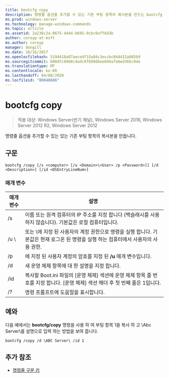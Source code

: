 ```yaml
---
title: bootcfg copy
description: 명령줄 옵션을 추가할 수 있는 기존 부팅 항목의 복사본을 만드는 bootcfg 복사에 대 한 Windows 명령 항목입니다.
ms.prod: windows-server
ms.technology: manage-windows-commands
ms.topic: article
ms.assetid: 2a236c2a-8675-444d-b695-9cbc9aff643b
author: coreyp-at-msft
ms.author: coreyp
manager: dongill
ms.date: 10/16/2017
ms.openlocfilehash: 5194418a07aece4f15a84c3eccbc044431a865b9
ms.sourcegitcommit: b00d7c8968c4adc8f699dbee694afe6ed36bc9de
ms.translationtype: MT
ms.contentlocale: ko-KR
ms.lasthandoff: 04/08/2020
ms.locfileid: "80848686"
---
```

# <a name="bootcfg-copy"></a>bootcfg copy

>적용 대상: Windows Server(반기 채널), Windows Server 2016, Windows Server 2012 R2, Windows Server 2012

명령줄 옵션을 추가할 수 있는 있는 기존 부팅 항목의 복사본을 만듭니다.

## <a name="syntax"></a>구문
```
bootcfg /copy [/s <computer> [/u <Domain>\<User> /p <Password>]] [/d <Description>] [/id <OSEntryLineNum>]
```
### <a name="parameters"></a>매개 변수

|      매개 변수       |                                                                                             설명                                                                                             |
|----------------------|-----------------------------------------------------------------------------------------------------------------------------------------------------------------------------------------------------|
|    /s <computer>     |                                         이름 또는 원격 컴퓨터의 IP 주소를 지정 합니다 (백슬래시를 사용 하지 않습니다). 기본값은 로컬 컴퓨터입니다.                                          |
| /u <Domain>\\<User>  | <User>또는 <Domain>\\<User>에 지정 된 사용자의 계정 권한으로 명령을 실행 합니다. 기본값은 현재 로그온 된 명령을 실행 하는 컴퓨터에서 사용자의 사용 권한. |
|    /p <Password>     |                                                        에 지정 된 사용자 계정의 암호를 지정 된 **/u** 매개 변수입니다.                                                        |
|   /d <Description>   |                                                                    새 운영 체제 항목에 대 한 설명을 지정 합니다.                                                                    |
| /id <OSEntryLineNum> |         복사할 Boot.ini 파일의 [운영 체제] 섹션에 운영 체제 항목 줄 번호를 지정 합니다. [운영 체제] 섹션 헤더 후 첫 번째 줄은 1입니다.         |
|          /?          |                                                                                명령 프롬프트에 도움말을 표시합니다.                                                                                 |

## <a name="examples"></a><a name=BKMK_examples></a>예와
다음 예에서는 **bootcfg/copy** 명령을 사용 하 여 부팅 항목 1을 복사 하 고 \Abc Server\\를 설명으로 입력 하는 방법을 보여 줍니다.
```
bootcfg /copy /d \ABC Server\ /id 1
```
## <a name="additional-references"></a>추가 참조
- [명령줄 구문 키](command-line-syntax-key.md)
